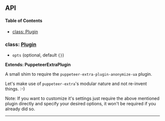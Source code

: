 ## API

<!-- Generated by documentation.js. Update this documentation by updating the source code. -->

#### Table of Contents

- [class: Plugin](#class-plugin)

### class: [Plugin](https://github.com/berstend/puppeteer-extra/blob/6d452681fe832a6d864616ee8fa79134ebd19be7/packages/puppeteer-extra-plugin-stealth/evasions/user-agent/index.js#L13-L25)

- `opts` (optional, default `{}`)

**Extends: PuppeteerExtraPlugin**

A small shim to require the `puppeteer-extra-plugin-anonymize-ua` plugin.

Let's make use of `puppeteer-extra`'s modular nature and not re-invent things. :-)

Note: If you want to customize it's settings just require the above mentioned
plugin directly and specify your desired options, it won't be required if you already did so.

---
